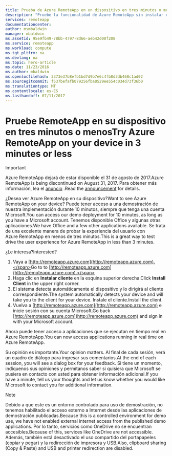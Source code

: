 ```yaml
---
title: Prueba de Azure RemoteApp en un dispositivo en tres minutos o menos | Microsoft Docs
description: "Pruebe la funcionalidad de Azure RemoteApp sin instalar el servicio."
services: remoteapp
documentationcenter: 
author: msmbaldwin
manager: mbaldwin
ms.assetid: 95e9fb49-78bb-4797-8d66-aeb42d00f208
ms.service: remoteapp
ms.workload: compute
ms.tgt_pltfrm: na
ms.devlang: na
ms.topic: hero-article
ms.date: 11/23/2016
ms.author: mbaldwin
ms.openlocfilehash: 3373e37b8efb1bd7d9b7e6c4fb8d3db468c1ad02
ms.sourcegitcommit: f537befafb079256fba0529ee554c034d73f36b0
ms.translationtype: MT
ms.contentlocale: es-ES
ms.lasthandoff: 07/11/2017
---
```

# <a name="try-azure-remoteapp-on-your-device-in-3-minutes-or-less"></a><span data-ttu-id="b3010-103">Pruebe RemoteApp en su dispositivo en tres minutos o menos</span><span class="sxs-lookup"><span data-stu-id="b3010-103">Try Azure RemoteApp on your device in 3 minutes or less</span></span>
> [!IMPORTANT]
> <span data-ttu-id="b3010-104">Azure RemoteApp dejará de estar disponible el 31 de agosto de 2017.</span><span class="sxs-lookup"><span data-stu-id="b3010-104">Azure RemoteApp is being discontinued on August 31, 2017.</span></span> <span data-ttu-id="b3010-105">Para obtener más información, lea el [anuncio](https://go.microsoft.com/fwlink/?linkid=821148) .</span><span class="sxs-lookup"><span data-stu-id="b3010-105">Read the [announcement](https://go.microsoft.com/fwlink/?linkid=821148) for details.</span></span>
> 
> 

<span data-ttu-id="b3010-106">¿Desea ver Azure RemoteApp en su dispositivo?</span><span class="sxs-lookup"><span data-stu-id="b3010-106">Want to see Azure RemoteApp on your device?</span></span> <span data-ttu-id="b3010-107">Puede tener acceso a una demostración de nuestra implementación durante 10 minutos, siempre que tenga una cuenta Microsoft.</span><span class="sxs-lookup"><span data-stu-id="b3010-107">You can access our demo deployment for 10 minutes, as long as you have a Microsoft account.</span></span> <span data-ttu-id="b3010-108">Tenemos disponible Office y algunas otras aplicaciones.</span><span class="sxs-lookup"><span data-stu-id="b3010-108">We have Office and a few other applications available.</span></span> <span data-ttu-id="b3010-109">Se trata de una excelente manera de probar la experiencia del usuario con Azure RemoteApp en menos de tres minutos.</span><span class="sxs-lookup"><span data-stu-id="b3010-109">This is a great way to test drive the user experience for Azure RemoteApp in less than 3 minutes.</span></span>

<span data-ttu-id="b3010-110">¿Le interesa?</span><span class="sxs-lookup"><span data-stu-id="b3010-110">Interested?</span></span>

1. <span data-ttu-id="b3010-111">Vaya a [http://remoteapp.azure.com](http://remoteapp.azure.com).</span><span class="sxs-lookup"><span data-stu-id="b3010-111">Go to to [http://remoteapp.azure.com](http://remoteapp.azure.com).</span></span>
2. <span data-ttu-id="b3010-112">Haga clic en **Instalar cliente** en la esquina superior derecha.</span><span class="sxs-lookup"><span data-stu-id="b3010-112">Click **Install Client** in the upper right corner.</span></span>  
3. <span data-ttu-id="b3010-113">El sistema detecta automáticamente el dispositivo y lo dirigirá al cliente correspondiente.</span><span class="sxs-lookup"><span data-stu-id="b3010-113">The system automatically detects your device and will take you to the client for your device.</span></span> <span data-ttu-id="b3010-114">Instale el cliente.</span><span class="sxs-lookup"><span data-stu-id="b3010-114">Install the client.</span></span>
4. <span data-ttu-id="b3010-115">Vuelva a [http://remoteapp.azure.com](http://remoteapp.azure.com) e inicie sesión con su cuenta Microsoft.</span><span class="sxs-lookup"><span data-stu-id="b3010-115">Go back [http://remoteapp.azure.com](http://remoteapp.azure.com) and  sign in with your Microsoft account.</span></span>

<span data-ttu-id="b3010-116">Ahora puede tener acceso a aplicaciones que se ejecutan en tiempo real en Azure RemoteApp.</span><span class="sxs-lookup"><span data-stu-id="b3010-116">You can now access applications running in real time on Azure RemoteApp.</span></span>

<span data-ttu-id="b3010-117">Su opinión es importante.</span><span class="sxs-lookup"><span data-stu-id="b3010-117">Your opinion matters.</span></span> <span data-ttu-id="b3010-118">Al final de cada sesión, verá un cuadro de diálogo para ingresar sus comentarios.</span><span class="sxs-lookup"><span data-stu-id="b3010-118">At the end of each session, you will see a dialog box for your feedback.</span></span> <span data-ttu-id="b3010-119">Si tiene un momento, indíquenos sus opiniones y permítanos saber si quisiera que Microsoft se pusiera en contacto con usted para obtener información adicional.</span><span class="sxs-lookup"><span data-stu-id="b3010-119">If you have a minute, tell us your thoughts and let us know whether you would like Microsoft to contact you for additional information.</span></span>

> [!NOTE]
> <span data-ttu-id="b3010-120">Debido a que este es un entorno controlado para uso de demostración, no tenemos habilitado el acceso externo a Internet desde las aplicaciones de demostración publicadas.</span><span class="sxs-lookup"><span data-stu-id="b3010-120">Because this is a controlled environment for demo use, we have not enabled external internet access from the published demo applications.</span></span> <span data-ttu-id="b3010-121">Por lo tanto, servicios como OneDrive no se encuentran accesibles.</span><span class="sxs-lookup"><span data-stu-id="b3010-121">Because of this, services like OneDrive are not accessible.</span></span> <span data-ttu-id="b3010-122">Además, también está desactivado el uso compartido del portapapeles (copiar y pegar) y la redirección de impresora y USB.</span><span class="sxs-lookup"><span data-stu-id="b3010-122">Also, clipboard sharing (Copy & Paste) and USB and printer redirection are disabled.</span></span>  
> 
> 

